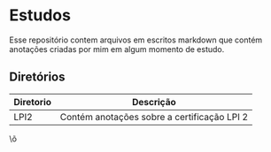 # Estudos
Esse repositório contem arquivos em escritos markdown que contém anotações criadas por mim em algum momento de estudo.

## Diretórios
| Diretorio | Descrição |
| --- | --- |
| LPI2 | Contém anotações sobre a certificação LPI 2 |

\õ 
